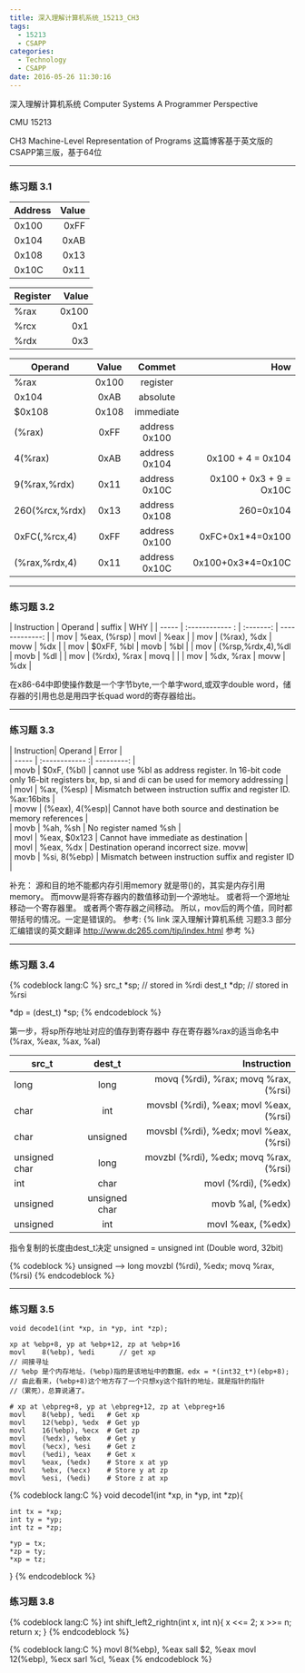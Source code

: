 ```yaml
---
title: 深入理解计算机系统_15213_CH3
tags:
  - 15213
  - CSAPP
categories:
  - Technology
  - CSAPP
date: 2016-05-26 11:30:16
---
```

深入理解计算机系统
Computer Systems
A Programmer Perspective

CMU 15213

CH3 Machine-Level Representation of Programs
这篇博客基于英文版的CSAPP第三版，基于64位
<!-- more -->

***

### 练习题 3.1

| Address   | Value         | 
| -----     | -----------:  | 
| 0x100     | 0xFF          | 
| 0x104     | 0xAB          |
| 0x108     | 0x13          |
| 0x10C     | 0x11          |


| Register | Value         | 
| -----    | ------------: | 
| %rax     | 0x100         | 
| %rcx     | 0x1           |
| %rdx     | 0x3           |

| Operand       | Value         | Commet        | How                         |
| ------------- |:-------------:| :-------:     | -------------------------:  |
| %rax          | 0x100         | register      |                             |
| 0x104         | 0xAB          | absolute      |                             |
| $0x108        | 0x108         | immediate     |                             |
| (%rax)        | 0xFF          | address 0x100 |                             |
| 4(%rax)       | 0xAB          | address 0x104 | 0x100 + 4 = 0x104           |
| 9(%rax,%rdx)  | 0x11          | address 0x10C | 0x100 + 0x3 + 9 = Ox10C     |
| 260(%rcx,%rdx)| 0x13          | address 0x108 | 260=0x104|
| 0xFC(,%rcx,4) | 0xFF          | address 0x100 | 0xFC+0x1*4=0x100            |
| (%rax,%rdx,4) | 0x11          | address 0x10C | 0x100+0x3*4=0x10C           |

***

### 练习题 3.2 

| Instruction | Operand             | suffix    |    WHY          |
| -----       | :------------ :     | :-------: | -------------:  |
| mov         | %eax, (%rsp)        |  movl     |  %eax           |
| mov         | (%rax), %dx         |  movw     |  %dx            |
| mov         | $0xFF, %bl          |  movb     |  %bl            |
| mov         | (%rsp,%rdx,4),%dl   |  movb     |  %dl            |
| mov         | (%rdx), %rax        |  movq     |                 |
| mov         | %dx, %rax           |  movw     |  %dx            |

在x86-64中即使操作数是一个字节byte,一个单字word,或双字double word，储存器的引用也总是用四字长quad word的寄存器给出。

***

### 练习题 3.3 


| Instruction| Operand        | Error       |   
| -----      | :------------ :|  ---------: |   
| movb       | $0xF, (%bl)    |  cannot use %bl as address register. In 16-bit code only 16-bit registers bx, bp, si and di can be used for memory addressing                                  |   
| movl       | %ax, (%esp)    |  Mismatch between instruction suffix and register ID. %ax:16bits                     |   
| movw       | (%eax), 4(%esp)|  Cannot have both source and destination be memory references                           |   
| movb       | %ah, %sh       |  No register named %sh                   |   
| movl       | %eax, $0x123   |  Cannot have immediate as destination    |  
| movl       | %eax, %dx      |  Destination operand incorrect size. movw|   
| movb       | %si, 8(%ebp)   |  Mismatch between instruction suffix and register ID                                 |

补充：
源和目的地不能都内存引用memory
就是带()的，其实是内存引用memory。
而movw是将寄存器内的数值移动到一个源地址。
或者将一个源地址移动一个寄存器里。
或者两个寄存器之间移动。
所以，mov后的两个值，同时都带括号的情况。一定是错误的。
参考: {% link 深入理解计算机系统 习题3.3 部分汇编错误的英文翻译 http://www.dc265.com/tip/index.html 参考 %}

***

### 练习题 3.4
{% codeblock lang:C %}
src_t  *sp; // stored in %rdi
dest_t *dp; // stored in %rsi

*dp = (dest_t) *sp; 
{% endcodeblock %}

第一步，将sp所存地址对应的值存到寄存器中
存在寄存器%rax的适当命名中(%rax, %eax, %ax, %al)

| src_t          | dest_t        | Instruction                            |  
| -------------- | :----------:  |  ------------------------------------: |   
| long           | long          | movq   (%rdi), %rax; movq %rax, (%rsi) |   
| char           | int           | movsbl (%rdi), %eax; movl %eax, (%rsi) |  
| char           | unsigned      | movsbl (%rdi), %edx; movl %eax, (%rsi) |   
| unsigned char  | long          | movzbl (%rdi), %edx; movq %rax, (%rsi) |   
| int            | char          | movl   (%rdi), (%edx)           |  
| unsigned       | unsigned char | movb %al, (%edx)           |  
| unsigned       | int           | movl %eax, (%edx)          |    

指令复制的长度由dest_t决定
unsigned = unsigned int (Double word, 32bit)

{% codeblock %}
unsigned --> long 
movzbl (%rdi), %edx; 
movq %rax, (%rsi)
{% endcodeblock %}

***

### 练习题 3.5
`void decode1(int *xp, in *yp, int *zp);`

    xp at %ebp+8, yp at %ebp+12, zp at %ebp+16
    movl    8(%ebp), %edi      // get xp
    // 间接寻址
    // %ebp 是个内存地址，(%ebp)指的是该地址中的数据，edx = *(int32_t*)(ebp+8);
    // 由此看来，(%ebp+8)这个地方存了一个只想xy这个指针的地址，就是指针的指针
    //（累死），总算说通了。

    # xp at \ebpreg+8, yp at \ebpreg+12, zp at \ebpreg+16
    movl    8(%ebp), %edi   # Get xp
    movl    12(%ebp), %edx  # Get yp
    movl    16(%ebp), %ecx  # Get zp
    movl    (%edx), %ebx    # Get y
    movl    (%ecx), %esi    # Get z
    movl    (%edi), %eax    # Get x
    movl    %eax, (%edx)    # Store x at yp
    movl    %ebx, (%ecx)    # Store y at zp
    movl    %esi, (%edi)    # Store z at xp

{% codeblock lang:C %}
void decode1(int *xp, in *yp, int *zp){
    
    int tx = *xp; 
    int ty = *yp; 
    int tz = *zp; 

    *yp = tx; 
    *zp = ty; 
    *xp = tz; 
} 
{% endcodeblock %}

### 练习题 3.8
{% codeblock lang:C %}
int shift_left2_rightn(int x, int n){
    x <<= 2;
    x >>= n;
    return x;
}
{% endcodeblock %}

{% codeblock lang:C %}
movl 8(%ebp), %eax
sall $2, %eax
movl 12(%ebp), %ecx
sarl %cl, %eax 
{% endcodeblock %}










